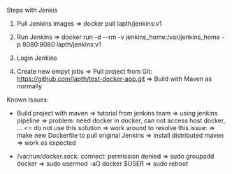 Steps with Jenkis

1. Pull Jenkins images
  => docker pull lapth/jenkins:v1

2. Run Jenkins
  => docker run -d --rm -v jenkins_home:/var/jenkins_home -p 8080:8080 lapth/jenkins:v1

3. Login Jenkins
4. Create new empyt jobs
  => Pull project from Git: https://github.com/lapth/test-docker-app.git
  => Build with Maven as normally

Known Issues:
- Build project with maven
  => tutorial from jenkins team
    => using jenkins pipeline
      => problem: need docker in docker, can not access host docker, ... <= do not use this solution
  => work around to resolve this issue: 
    => make new Dockerfile to pull original Jenkins
    => install distributed maven
      => work as expected
  
- /var/run/docker.sock: connect: permission denied
  => sudo groupadd docker
  => sudo usermod -aG docker $USER
  => sudo reboot
